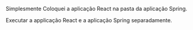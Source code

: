 Simplesmente Coloquei a aplicação React na pasta da aplicação Spring.

Executar a applicação React e a aplicação Spring separadamente.
